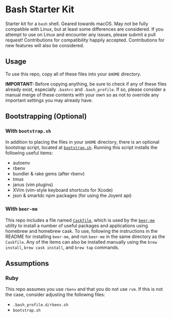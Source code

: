 # Bash Starter Kit

Starter kit for a `bash` shell. Geared towards macOS. May not be fully
compatible with Linux, but at least some differences are considered. If
you attempt to use on Linux and encounter any issues, please submit a
pull request! Contributions for compatibility happily accepted.
Contributions for new features will also be considered.

## Usage

To use this repo, copy all of these files into your `$HOME` directory.

**IMPORTANT:** Before copying anything, be sure to check if any of these
files already exist, especially `.bashrc` and `.bash_profile`. If so,
please consider a manual merge of these contents with your own so as not
to override any important settings you may already have.

## Bootstrapping (Optional)

### With `bootstrap.sh`

In addition to placing the files in your `$HOME` directory, there is an
optional bootstrap script, located at
[`bootstrap.sh`](/bootstrap.sh). Running this
script installs the following useful items:

* autoenv
* rbenv
* bundler &amp; rake gems (after rbenv)
* tmux
* janus (vim plugins)
* XVim (vim-style keyboard shortcuts for Xcode)
* json &amp; smartdc npm packages (for using the Joyent api)

### With `beer-me`

This repo includes a file named [`Caskfile`](/Caskfile), which is used by the
[`beer-me`](https://github.com/rafecolton/beer-me) utility to install a
number of useful packages and applications using homebrew and homebrew
cask. To use, following the instructions in the README for
installing `beer-me`, and run `beer-me` in the same directory as the
`Caskfile`. Any of the items can also be installed manually using the
`brew install`, `brew cask install`, and `brew tap` commands.

## Assumptions

### Ruby

This repo assumes you use `rbenv` and that you do not use `rvm`. If this
is not the case, consider adjusting the following files:

* `.bash_profile.d/rbenv.sh`
* `bootstrap.sh`
